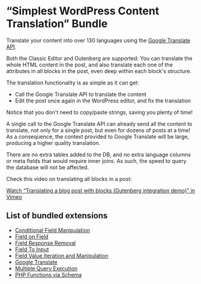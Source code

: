 # “Simplest WordPress Content Translation” Bundle

Translate your content into over 130 languages using the [Google Translate API](https://cloud.google.com/translate/).

Both the Classic Editor and Gutenberg are supported: You can translate the whole HTML content in the post, and also translate each one of the attributes in all blocks in the post, even deep within each block's structure.

The translation functionality is as simple as it can get:

- Call the Google Translate API to translate the content
- Edit the post once again in the WordPress editor, and fix the translation

Notice that you don't need to copy/paste strings, saving you plenty of time!

A single call to the Google Translate API can already send all the content to translate, not only for a single post, but even for dozens of posts at a time! As a consequence, the context provided to Google Translate will be large, producing a higher quality translation.

There are no extra tables added to the DB, and no extra language columns or meta fields that would require inner joins. As such, the speed to query the database will not be affected.

Check this video on translating all blocks in a post:

[Watch “Translating a blog post with blocks (Gutenberg integration demo)” in Vimeo](https://vimeo.com/836876255)

## List of bundled extensions

- [Conditional Field Manipulation](../../../../../extensions/conditional-field-manipulation/docs/modules/conditional-field-manipulation/en.md)
- [Field on Field](../../../../../extensions/field-on-field/docs/modules/field-on-field/en.md)
- [Field Response Removal](../../../../../extensions/field-response-removal/docs/modules/field-response-removal/en.md)
- [Field To Input](../../../../../extensions/field-to-input/docs/modules/field-to-input/en.md)
- [Field Value Iteration and Manipulation](../../../../../extensions/field-value-iteration-and-manipulation/docs/modules/field-value-iteration-and-manipulation/en.md)
- [Google Translate](../../../../../extensions/google-translate/docs/modules/google-translate/en.md)
- [Multiple Query Execution](../../../../../extensions/multiple-query-execution/docs/modules/multiple-query-execution/en.md)
- [PHP Functions via Schema](../../../../../extensions/php-functions-via-schema/docs/modules/php-functions-via-schema/en.md)

<!-- ## Tutorial lessons powered by the “Simplest WordPress Content Translation” Bundle

- [Duplicating a blog post](../../../../../docs/tutorial/duplicating-a-blog-post/en.md)
- [Duplicating multiple blog posts at once](../../../../../docs/tutorial/duplicating-multiple-blog-posts-at-once/en.md)
- [Customizing content for different users](../../../../../docs/tutorial/customizing-content-for-different-users/en.md)
- [Search, replace, and store again](../../../../../docs/tutorial/search-replace-and-store-again/en.md)
- [Adapting content in bulk](../../../../../docs/tutorial/adapting-content-in-bulk/en.md)
- [Site migrations](../../../../../docs/tutorial/site-migrations/en.md)
- [Inserting/Removing a (Gutenberg) block in bulk](../../../../../docs/tutorial/inserting-removing-a-gutenberg-block-in-bulk/en.md)
- [Retrieving structured data from blocks](../../../../../docs/tutorial/retrieving-structured-data-from-blocks/en.md)
- [Modifying (and storing again) the image URLs from all Image blocks in a post](../../../../../docs/tutorial/modifying-and-storing-again-the-image-urls-from-all-image-blocks-in-a-post/en.md)
- [Translating block content in a post to a different language](../../../../../docs/tutorial/translating-block-content-in-a-post-to-a-different-language/en.md)
- [Bulk translating block content in multiple posts to a different language](../../../../../docs/tutorial/bulk-translating-block-content-in-multiple-posts-to-a-different-language/en.md)
- [Combining user data from different sources](../../../../../docs/tutorial/combining-user-data-from-different-sources/en.md) -->
